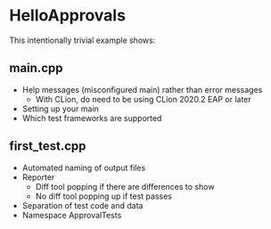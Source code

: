 # HelloApprovals

This intentionally trivial example shows:

## main.cpp

* Help messages (misconfigured main) rather than error messages
    * With CLion, do need to be using CLion 2020.2 EAP or later
* Setting up your main
* Which test frameworks are supported

## first_test.cpp

* Automated naming of output files
* Reporter
    * Diff tool popping if there are differences to show
    * No diff tool popping up if test passes
* Separation of test code and data
* Namespace ApprovalTests
